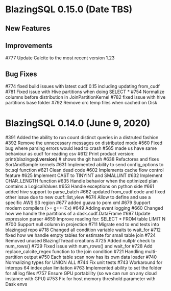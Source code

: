 # BlazingSQL 0.15.0 (Date TBS)

## New Features


## Improvements
#777 Update Calcite to the most recent version 1.23



## Bug Fixes
#774 fixed build issues with latest cudf 0.15 including updating from_cudf
#781 Fixed issue with Hive partitions when doing SELECT *
#754 Normalize columns before distribution in JoinPartitionKernel
#782 fixed issue with hive partitions base folder
#792 Remove orc temp files when cached on Disk

# BlazingSQL 0.14.0 (June 9, 2020)

#391 Added the ability to run count distinct queries in a distruted fashion
#392 Remove the unnecessary messages on distributed mode
#560 Fixed bug where parsing errors would lead to crash
#565 made us have same behaviour as cudf for reading csv
#612 Print product version: print(blazingsql.__version__) # shows the git hash
#638 Refactores and fixes SortAndSample kernels
#631 Implemented ability to send config_options to bc.sql function
#621 Clean dead code
#602 Implements cache flow control feature
#625 Implement CAST to TINYINT and SMALLINT
#632 Implement CHAR_LENGTH function
#635 Handle behavior when the optimized plan contains a LogicalValues
#653 Handle exceptions on python side
#661 added hive support to parse_batch
#662 updated from_cudf code and fixed other issue due to new cudf::list_view
#674 Allow to define and use a specific AWS S3 region
#677 added guava to pom.xml
#679 Support modern compilers (>= g++-7.x)
#649 Adding event logging
#660 Changed how we handle the partitions of a dask.cudf.DataFrame
#697 Update expression parser
#659 Improve reading for: SELECT * FROM table LIMIT N
#700 Support null column in projection
#711 Migrate end to end tests into blazingsql repo
#718 Changed all condition variable waits to wait_for
#712 fixed how we handle empty tables for estimate for small table join
#724 Removed unused BlazingThread creations
#725 Added nullptr check to num_rows()
#729 Fixed issue with num_rows() and wait_for
#728 Add replace_calcite_regex function to the join condition
#721 Handling multi-partition output
#750 Each table scan now has its own data loader
#740 Normalizing types for UNION ALL
#744 Fix unit tests
#743 Workaround for interops 64 index plan limitation
#763 Implemented ability to set the folder for all log files 
#757 Ensure GPU portability (so we can run on any cloud instance with GPU)
#753 Fix for host memory threshold parameter with Dask envs
